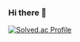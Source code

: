 ### Hi there 👋
[![Solved.ac Profile](http://mazassumnida.wtf/api/v2/generate_badge?boj=easter310)](https://solved.ac/easter310/)

<!--
**KeonwooChoi/KeonwooChoi** is a ✨ _special_ ✨ repository because its `README.md` (this file) appears on your GitHub profile.

Here are some ideas to get you started:

- 🔭 I’m currently working on ...
- 🌱 I’m currently learning ...
- 👯 I’m looking to collaborate on ...
- 🤔 I’m looking for help with ...
- 💬 Ask me about ...
- 📫 How to reach me: ...
- 😄 Pronouns: ...
- ⚡ Fun fact: ...
-->
